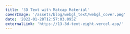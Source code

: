 ```yaml
---
title: '3D Text with Matcap Material'
coverImage: '/assets/blog/webgl_text/webgl_cover.png'
date: '2022-01-28T12:57:03.095Z'
externalLink: 'https://13-3d-text-eight.vercel.app/'
---
```

